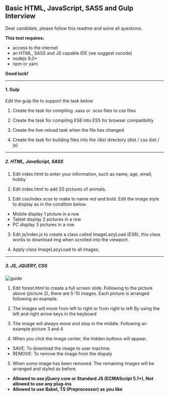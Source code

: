 ## Basic HTML, JavaScript, SASS and Gulp Interview

Dear candidate, please follow this readme and solve all questions.

**This test requires:**
- access to the internet
- an HTML, SASS and JS capable IDE (we suggest vscode)
- nodejs 8.0+
- npm or yarn

**Good luck!**

--------

#### 1. Gulp

Edit the gulp file to support the task below

1. Create the task for compiling .sass or .scss files to css files

2. Create the task for compiling ES6 into ES5 for browser compatibility

3. Create the live-reload task when the file has changed

4. Create the task for building files into the /dist directory (dist / css dist / js)

------

##### 2. HTML, JavaScript, SASS

1. Edit index.html to enter your information, such as name, age, email, hobby
2. Edit index.html to add 20 pictures of animals.

3. Edit css/index.scss to make to name red and bold. Edit the image style to display as in the condition below.
  * Mobile display 1 picture in a row
  * Tablet display 2 pictures in a row
  * PC display 3 pictures in a row

3. Edit js/index.js to create a class called ImageLazyLoad (ES6), this class works to download img when scrolled into the viewport.

4. Apply class ImageLazyLoad to all images.

------

##### 3. JS, JQUERY, CSS

![guide](src/img/guide.png)

1. Edit forest.html to create a full screen slide. Following to the picture above (picture 2), there are 5-10 images. Each picture is arranged following an example.

2. The images will move from left to right or from right to left By using the left and right arrow keys in the keyboard

3. The image will always move and stop in the middle. Following an example picture 3 and 4

4. When you click the image center, the hidden buttons will appear.
  * SAVE: To download the image to user machine
  * REMOVE: To remove the image from the dispaly

5. When some image has been removed. The remaining images will be arranged and styled as before.

* **Allowed to use jQuery core or Standard JS (ECMAScript 5.1+), Not allowed to use any plug-ins**  
* **Allowed to use Babel, TS (Preprocessor) as you like**